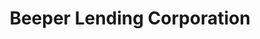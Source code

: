 ---
title: "Beeper Lending Corporation"
url: /batangas-city/beeper-lending-corporation/
shop: Leiher
---